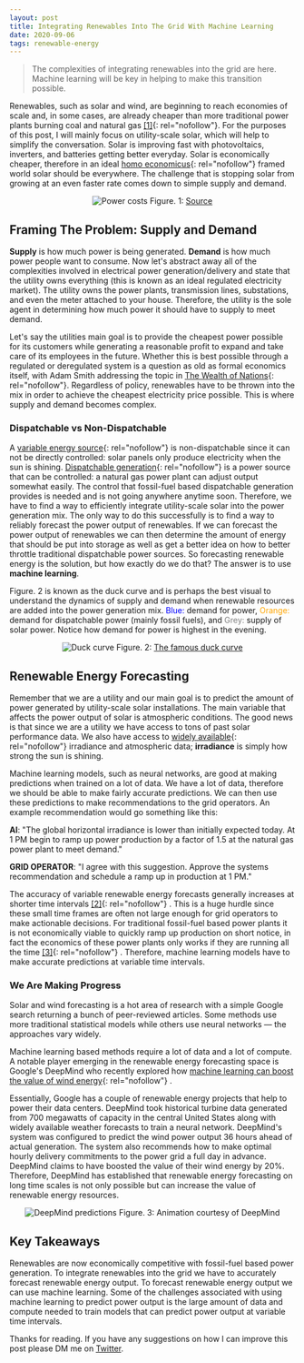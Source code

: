 ```yaml
---
layout: post
title: Integrating Renewables Into The Grid With Machine Learning
date: 2020-09-06
tags: renewable-energy
---
```


> The complexities of integrating renewables into the grid are here. Machine learning will be key in helping to make this transition possible.

<!--more-->

Renewables, such as solar and wind, are beginning to reach economies of scale and, in some cases, are already cheaper than more traditional power plants burning coal and natural gas [[1]](https://www.nrel.gov/docs/fy19osti/72842.pdf){: rel="nofollow"}. For the purposes of this post, I will mainly focus on utility-scale solar, which will help to simplify the conversation. Solar is improving fast with photovoltaics, inverters, and batteries getting better everyday. Solar is economically cheaper, therefore in an ideal [homo economicus](https://en.wikipedia.org/wiki/Homo_economicus){: rel="nofollow"} framed world solar should be everywhere. The challenge that is stopping solar from growing at an even faster rate comes down to simple supply and demand.

<div align="center">
  <img src="{{ '/assets/images/power_costs.png' | relative_url }}" alt="Power costs">
  Figure. 1: <a href="https://www.nrel.gov/docs/fy19osti/72842.pdf" rel="nofollow">Source</a>
</div>

## Framing The Problem: Supply and Demand
**Supply** is how much power is being generated. **Demand** is how much power people want to consume. Now let's abstract away all of the complexities involved in electrical power generation/delivery and state that the utility owns everything (this is known as an ideal regulated electricity market). The utility owns the power plants, transmission lines, substations, and even the meter attached to your house. Therefore, the utility is the sole agent in determining how much power it should have to supply to meet demand.

Let's say the utilities main goal is to provide the cheapest power possible for its customers while generating a reasonable profit to expand and take care of its employees in the future. Whether this is best possible through a regulated or deregulated system is a question as old as formal economics itself, with Adam Smith addressing the topic in [The Wealth of Nations](https://en.wikipedia.org/wiki/The_Wealth_of_Nations){: rel="nofollow"}. Regardless of policy, renewables have to be thrown into the mix in order to achieve the cheapest electricity price possible. This is where supply and demand becomes complex.

### Dispatchable vs Non-Dispatchable
A [variable energy source](https://en.wikipedia.org/wiki/Variable_renewable_energy){: rel="nofollow"} is non-dispatchable since it can not be directly controlled: solar panels only produce electricity when the sun is shining. [Dispatchable generation](https://en.wikipedia.org/wiki/Dispatchable_generation){: rel="nofollow"} is a power source that can be controlled: a natural gas power plant can adjust output somewhat easily. The control that fossil-fuel based dispatchable generation provides is needed and is not going anywhere anytime soon. Therefore, we have to find a way to efficiently integrate utility-scale solar into the power generation mix. The only way to do this successfully is to find a way to reliably forecast the power output of renewables. If we can forecast the power output of renewables we can then determine the amount of energy that should be put into storage as well as get a better idea on how to better throttle traditional dispatchable power sources. So forecasting renewable energy is the solution, but how exactly do we do that? The answer is to use **machine learning**.

Figure. 2 is known as the duck curve and is perhaps the best visual to understand the dynamics of supply and demand when renewable resources are added into the power generation mix. <span style="color:blue"> Blue: </span> demand for power, <span style="color:orange"> Orange: </span> demand for dispatchable power (mainly fossil fuels), and <span style="color:grey"> Grey: </span>  supply of solar power. Notice how demand for power is highest in the evening.

<div align="center">
  <img src="{{ '/assets/images/duck_curve.png' | relative_url }}" alt="Duck curve">
  Figure. 2: <a href="https://en.wikipedia.org/wiki/Duck_curve" rel="nofollow">The famous duck curve</a>
</div>

## Renewable Energy Forecasting
Remember that we are a utility and our main goal is to predict the amount of power generated by utility-scale solar installations. The main variable that affects the power output of solar is atmospheric conditions. The good news is that since we are a utility we have access to tons of past solar performance data. We also have access to [widely available](https://nsrdb.nrel.gov/){: rel="nofollow"} irradiance and atmospheric data; **irradiance** is simply how strong the sun is shining.

Machine learning models, such as neural networks, are good at making predictions when trained on a lot of data. We have a lot of data, therefore we should be able to make fairly accurate predictions. We can then use these predictions to make recommendations to the grid operators. An example recommendation would go something like this:

**AI**: "The global horizontal irradiance is lower than initially expected today. At 1 PM begin to ramp up power production by a factor of 1.5 at the natural gas power plant to meet demand."

**GRID OPERATOR**: "I agree with this suggestion. Approve the systems recommendation and schedule a ramp up in production at 1 PM."

The accuracy of variable renewable energy forecasts generally increases at shorter time intervals [[2]](https://www.nrel.gov/docs/fy16osti/65728.pdf){: rel="nofollow"} . This is a huge hurdle since these small time frames are often not large enough for grid operators to make actionable decisions. For traditional fossil-fuel based power plants it is not economically viable to quickly ramp up production on short notice, in fact the economics of these power plants only works if they are running all the time [[3]](https://www.nrel.gov/docs/fy12osti/53504.pdf){: rel="nofollow"} . Therefore, machine learning models have to make accurate predictions at variable time intervals.

### We Are Making Progress
Solar and wind forecasting is a hot area of research with a simple Google search returning a bunch of peer-reviewed articles. Some methods use more traditional statistical models while others use neural networks — the approaches vary widely.

Machine learning based methods require a lot of data and a lot of compute. A notable player emerging in the renewable energy forecasting space is Google's DeepMind who recently explored how [machine learning can boost the value of wind energy](https://deepmind.com/blog/article/machine-learning-can-boost-value-wind-energy){: rel="nofollow"} .

Essentially, Google has a couple of renewable energy projects that help to power their data centers. DeepMind took historical turbine data generated from 700 megawatts of capacity in the central United States along with widely available weather forecasts to train a neural network. DeepMind's system was configured to predict the wind power output 36 hours ahead of actual generation. The system also recommends how to make optimal hourly delivery commitments to the power grid a full day in advance. DeepMind claims to have boosted the value of their wind energy by 20%. Therefore, DeepMind has established that renewable energy forecasting on long time scales is not only possible but can increase the value of renewable energy resources.

<div align="center">
  <img src="{{ '/assets/images/deepmind_gif.gif' | relative_url }}" alt="DeepMind predictions">
  Figure. 3: Animation courtesy of DeepMind
</div>


## Key Takeaways
Renewables are now economically competitive with fossil-fuel based power generation. To integrate renewables into the grid we have to accurately forecast renewable energy output. To forecast renewable energy output we can use machine learning. Some of the challenges associated with using machine learning to predict power output is the large amount of data and compute needed to train models that can predict power output at variable time intervals.

Thanks for reading. If you have any suggestions on how I can improve this post please DM me on [Twitter](https://twitter.com/tonyjdimaggio).
